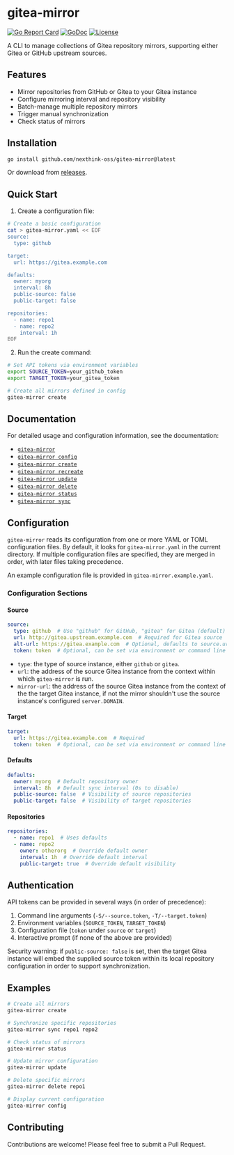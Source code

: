 # gitea-mirror

[![Go Report Card](https://goreportcard.com/badge/github.com/nexthink-oss/gitea-mirror)](https://goreportcard.com/report/github.com/nexthink-oss/gitea-mirror)
[![GoDoc](https://godoc.org/github.com/nexthink-oss/gitea-mirror?status.svg)](https://godoc.org/github.com/nexthink-oss/gitea-mirror)
[![License](https://img.shields.io/badge/License-BSD_3--Clause-blue.svg)](https://opensource.org/licenses/BSD-3-Clause)

A CLI to manage collections of Gitea repository mirrors, supporting either Gitea or GitHub upstream sources.

## Features

- Mirror repositories from GitHub or Gitea to your Gitea instance
- Configure mirroring interval and repository visibility
- Batch-manage multiple repository mirrors
- Trigger manual synchronization
- Check status of mirrors

## Installation

```bash
go install github.com/nexthink-oss/gitea-mirror@latest
```

Or download from [releases](https://github.com/nexthink-oss/gitea-mirror/releases).

## Quick Start

1. Create a configuration file:

```bash
# Create a basic configuration
cat > gitea-mirror.yaml << EOF
source:
  type: github

target:
  url: https://gitea.example.com

defaults:
  owner: myorg
  interval: 8h
  public-source: false
  public-target: false

repositories:
  - name: repo1
  - name: repo2
    interval: 1h
EOF
```

2. Run the create command:

```bash
# Set API tokens via environment variables
export SOURCE_TOKEN=your_github_token
export TARGET_TOKEN=your_gitea_token

# Create all mirrors defined in config
gitea-mirror create
```

## Documentation

For detailed usage and configuration information, see the documentation:

- [`gitea-mirror`](docs/gitea-mirror.md)
- [`gitea-mirror config`](docs/config.md)
- [`gitea-mirror create`](docs/create.md)
- [`gitea-mirror recreate`](docs/recreate.md)
- [`gitea-mirror update`](docs/update.md)
- [`gitea-mirror delete`](docs/delete.md)
- [`gitea-mirror status`](docs/status.md)
- [`gitea-mirror sync`](docs/sync.md)

## Configuration

`gitea-mirror` reads its configuration from one or more YAML or TOML configuration files. By default, it looks for `gitea-mirror.yaml` in the current directory. If multiple configuration files are specified, they are merged in order, with later files taking precedence.

An example configuration file is provided in `gitea-mirror.example.yaml`.

### Configuration Sections

#### Source

```yaml
source:
  type: github  # Use "github" for GitHub, "gitea" for Gitea (default)
  url: http://gitea.upstream.example.com  # Required for Gitea source
  alt-url: https://gitea.example.com  # Optional, defaults to source.url
  token: token  # Optional, can be set via environment or command line
```

- `type`: the type of source instance, either `github` or `gitea`.
- `url`: the address of the source Gitea instance from the context within which `gitea-mirror` is run.
- `mirror-url`: the address of the source Gitea instance from the context of the the target Gitea instance, if not the mirror shouldn't use the source instance's configured `server.DOMAIN`.

#### Target

```yaml
target:
  url: https://gitea.example.com  # Required
  token: token  # Optional, can be set via environment or command line
```

#### Defaults

```yaml
defaults:
  owner: myorg  # Default repository owner
  interval: 8h  # Default sync interval (0s to disable)
  public-source: false  # Visibility of source repositories
  public-target: false  # Visibility of target repositories
```

#### Repositories

```yaml
repositories:
  - name: repo1  # Uses defaults
  - name: repo2
    owner: otherorg  # Override default owner
    interval: 1h  # Override default interval
    public-target: true  # Override default visibility
```

## Authentication

API tokens can be provided in several ways (in order of precedence):

1. Command line arguments (`-S/--source.token`, `-T/--target.token`)
2. Environment variables (`SOURCE_TOKEN`, `TARGET_TOKEN`)
3. Configuration file (`token` under `source` or `target`)
4. Interactive prompt (if none of the above are provided)

Security warning: if `public-source: false` is set, then the target Gitea instance will embed the supplied source token within its local repository configuration in order to support synchronization.

## Examples

```bash
# Create all mirrors
gitea-mirror create

# Synchronize specific repositories
gitea-mirror sync repo1 repo2

# Check status of mirrors
gitea-mirror status

# Update mirror configuration
gitea-mirror update

# Delete specific mirrors
gitea-mirror delete repo1

# Display current configuration
gitea-mirror config
```

## Contributing

Contributions are welcome! Please feel free to submit a Pull Request.

